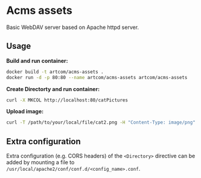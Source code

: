 # Acms assets

Basic WebDAV server based on Apache httpd server.

## Usage

**Build and run container:**

```bash
docker build -t artcom/acms-assets .
docker run -d -p 80:80 --name artcom/acms-assets artcom/acms-assets
```

**Create Directorty and run container:**

```bash
curl -X MKCOL http://localhost:80/catPictures
```

**Upload image:**

```bash
curl -T /path/to/your/local/file/cat2.png -H "Content-Type: image/png" http://localhost:80/catPictures/cat2.png
```

## Extra configuration

Extra configuration (e.g. CORS headers) of the `<Directory>` directive can be added by mounting a file to `/usr/local/apache2/conf/conf.d/<config_name>.conf`.
